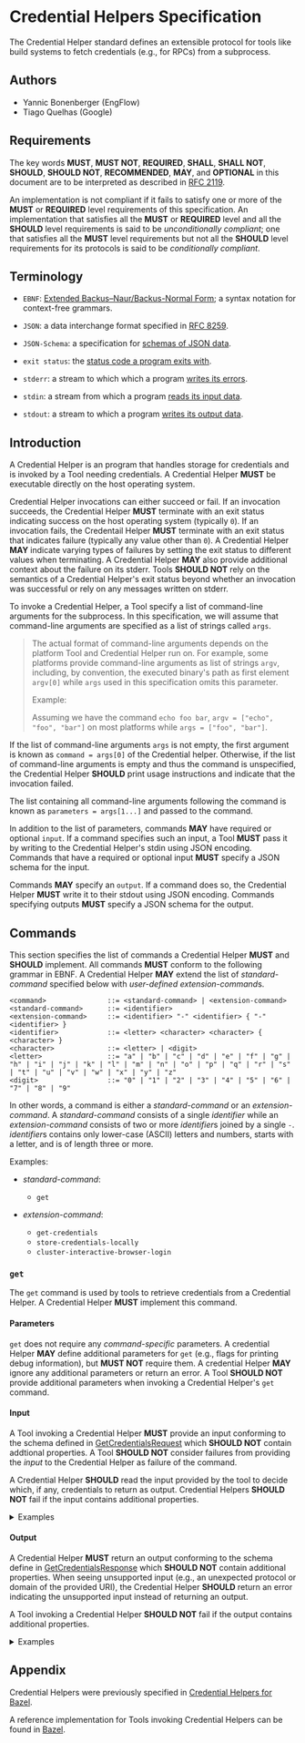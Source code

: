 # Credential Helpers Specification

The Credential Helper standard defines an extensible protocol for tools like
build systems to fetch credentials (e.g., for RPCs) from a subprocess.


## Authors

  - Yannic Bonenberger (EngFlow)
  - Tiago Quelhas (Google)


## Requirements

The key words **MUST**, **MUST NOT**, **REQUIRED**, **SHALL**, **SHALL NOT**,
**SHOULD**, **SHOULD NOT**, **RECOMMENDED**,  **MAY**, and **OPTIONAL** in this
document are to be interpreted as described in
[RFC 2119](https://www.ietf.org/rfc/rfc2119.txt).

An implementation is not compliant if it fails to satisfy one or more of the
**MUST** or **REQUIRED** level requirements of this specification. An
implementation that satisfies all the **MUST** or **REQUIRED** level and all the
**SHOULD** level requirements is said to be *unconditionally compliant*; one
that satisfies all the **MUST** level requirements but not all the **SHOULD**
level requirements for its protocols is said to be *conditionally compliant*.


## Terminology

<!-- Keep sorted! -->

  - `EBNF`: [Extended Backus–Naur/Backus-Normal Form](https://en.wikipedia.org/wiki/Extended_Backus–Naur_form#Table_of_symbols);
    a syntax notation for context-free grammars.

  - `JSON`: a data interchange format specified in
    [RFC 8259](https://www.ietf.org/rfc/rfc8259.txt).

  - `JSON-Schema`: a specification for
    [schemas of JSON data](https://json-schema.org/).
  
  - `exit status`: the
    [status code a program exits with](https://en.wikipedia.org/wiki/Exit_status).
  
  - `stderr`: a stream to which which a program
    [writes its errors](https://en.wikipedia.org/wiki/Standard_streams#Standard_error_\(stderr\)).
  
  - `stdin`: a stream from which a program
    [reads its input data](https://en.wikipedia.org/wiki/Standard_streams#Standard_input_\(stdin\)).
  
  - `stdout`: a stream to which a program
    [writes its output data](https://en.wikipedia.org/wiki/Standard_streams#Standard_output_\(stdout\)).


## Introduction

A Credential Helper is an program that handles storage for credentials and is
invoked by a Tool needing credentials. A Credential Helper **MUST** be
executable directly on the host operating system.

Credential Helper invocations can either succeed or fail. If an invocation
succeeds, the Credential Helper **MUST** terminate with an exit status
indicating success on the host operating system (typically `0`). If an
invocation fails, the Credentail Helper **MUST** terminate with an exit status
that indicates failure (typically any value other than `0`). A Credential Helper
**MAY** indicate varying types of failures by setting the exit status to
different values when terminating. A Credential Helper **MAY** also provide
additional context about the failure on its stderr. Tools **SHOULD NOT** rely on
the semantics of a Credential Helper's exit status beyond  whether an invocation
was successful or rely on any messages written on stderr.

To invoke a Credential Helper, a Tool specify a list of command-line arguments
for the subprocess. In this specification, we will assume that command-line
arguments are specified as a list of strings called `args`.

> The actual format of command-line arguments depends on the platform Tool and
> Credential Helper run on. For example, some platforms provide command-line
> arguments as list of strings `argv`, including, by convention, the
> executed binary's path as first element `argv[0]` while `args` used in this
> specification omits this parameter.
>
> Example:
>
> Assuming we have the command `echo foo bar`, `argv = ["echo", "foo", "bar"]`
> on most platforms while `args = ["foo", "bar"]`.

If the list of command-line arguments `args` is not empty, the first argument
is known as `command = args[0]` of the Credential helper. Otherwise, if the list
of command-line arguments is empty and thus the command is unspecified, the
Credential Helper **SHOULD** print usage instructions and indicate that the
invocation failed.

The list containing all command-line arguments following the command is known as
`parameters = args[1...]` and passed to the command.

In addition to the list of parameters, commands **MAY** have required or
optional `input`. If a command specifies such an input, a Tool **MUST** pass it
by writing to the Credential Helper's stdin using JSON encoding. Commands
that have a required or optional input **MUST** specify a JSON schema for the
input.

Commands **MAY** specify an `output`. If a command does so, the Credential
Helper **MUST** write it to their stdout using JSON encoding. Commands
specifying outputs **MUST** specify a JSON schema for the output.


## Commands

This section specifies the list of commands a Credential Helper **MUST** and
**SHOULD** implement. All commands **MUST** conform to the following grammar in
EBNF. A Credential Helper **MAY** extend the list of *standard-command*
specified below with *user-defined* *extension-command*s.


```
<command>               ::= <standard-command> | <extension-command>
<standard-command>      ::= <identifier>
<extension-command>     ::= <identifier> "-" <identifier> { "-" <identifier> }
<identifier>            ::= <letter> <character> <character> { <character> }
<character>             ::= <letter> | <digit>
<letter>                ::= "a" | "b" | "c" | "d" | "e" | "f" | "g" | "h" | "i" | "j" | "k" | "l" | "m" | "n" | "o" | "p" | "q" | "r" | "s" | "t" | "u" | "v" | "w" | "x" | "y" | "z"
<digit>                 ::= "0" | "1" | "2" | "3" | "4" | "5" | "6" | "7" | "8" | "9"
```

In other words, a command is either a *standard-command* or an
*extension-command*. A *standard-command* consists of a single *identifier*
while an *extension-command* consists of two or more *identifier*s joined by a
single `-`. *identifier*s contains only lower-case (ASCII) letters and numbers,
starts with a letter, and is of length three or more.

Examples:

  - *standard-command*:
    - `get`

  - *extension-command*:
    - `get-credentials`
    - `store-credentials-locally`
    - `cluster-interactive-browser-login`

<!--
  Spec requirement: all commands below **MUST** be `<standard-command>`.
-->

### `get`

The `get` command is used by tools to retrieve credentials from a Credential
Helper. A Credential Helper **MUST** implement this command.

#### Parameters

`get` does not require any *command-specific* parameters. A credential Helper
**MAY** define additional parameters for `get` (e.g., flags for printing debug
information), but **MUST NOT** require them. A credential Helper **MAY** ignore
any additional parameters or return an error. A Tool **SHOULD NOT** provide
additional parameters when invoking a Credential Helper's `get` command.

#### Input

A Tool invoking a Credential Helper **MUST** provide an input conforming to the
schema defined in
[GetCredentialsRequest](schemas/get-credentials-request.schema.json) which
**SHOULD NOT** contain addtional properties. A Tool **SHOULD NOT** consider
failures from providing the *input* to the Credential Helper as failure of the
command.

A Credential Helper **SHOULD** read the input provided by the tool to decide
which, if any, credentials to return as output. Credential Helpers **SHOULD
NOT** fail if the input contains additional properties.

<details>
  <summary>
    Examples
  </summary>

  ```json
  {
    "uri": "grpcs://example.com/com.example.package.Service/Method"
  }
  ```

  ```json
  {
    "uri": "https://api.example.org/rest/endpoint"
  }
  ```
</details>

#### Output

A Credential Helper **MUST** return an output conforming to the schema define in
[GetCredentialsResponse](schemas/get-credentials-response.schema.json) which
**SHOULD NOT** contain additional properties. When seeing unsupported input
(e.g., an unexpected protocol or domain of the provided URI), the Credential
Helper **SHOULD** return an error indicating the unsupported input instead of
returning an output.

A Tool invoking a Credential Helper **SHOULD NOT** fail if the output contains
additional properties.

<details>
  <summary>
    Examples
  </summary>

  Empty response indicating that no credentials are needed.

  ```json
  {
    "headers": {}
  }
  ```

  This is equivalent to the following two responses:

  ```json
  {}
  ```

  ```json
  {
    "headers": {
      "header1": []
    }
  }
  ```

  Attach an [Authorization](https://developer.mozilla.org/en-US/docs/Web/HTTP/Headers/Authorization)
  header (e.g., with a [JWT](https://jwt.io/)).

  ```json
  {
    "headers": {
      "Authorization": ["Bearer <token...>"]
    }
  }
  ```

  Attach multiple custom headers for authentication.

  ```json
  {
    "headers": {
      "x-custom-auth-type": ["proprietary-auth"],
      "x-custom-auth-token": ["<token...>"]
    }
  }
  ```
</details>


## Appendix

Credential Helpers were previously specified in
[Credential Helpers for Bazel](https://github.com/bazelbuild/proposals/blob/main/designs/2022-06-07-bazel-credential-helpers.md).

A reference implementation for Tools invoking Credential Helpers can be found in
[Bazel](https://cs.opensource.google/bazel/bazel/+/master:src/main/java/com/google/devtools/build/lib/authandtls/credentialhelper/;drc=845fc89e503c0ec84ba03b29dafa7c65e6051c9b).
